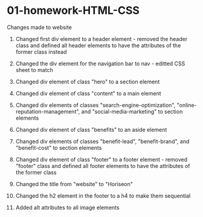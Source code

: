 # 01-homework-HTML-CSS
Changes made to website

1. Changed first div element to a header element - removed the header class and defined all header elements to have the attributes of the former class instead

2. Changed the div element for the navigation bar to nav - editted CSS sheet to match

3. Changed div element of class "hero" to a section element

4. Changed div element of class "content" to a main element

5. Changed div elements of classes "search-engine-optimization", "online-reputation-management", and "social-media-marketing" to section elements

6. Changed div element of class "benefits" to an aside element

7. Changed div elements of classes "benefit-lead", "benefit-brand", and "benefit-cost" to section elements

8. Changed div element of class "footer" to a footer element - removed "footer" class and defined all footer elements to have the attributes of the former class

9. Changed the title from "website" to "Horiseon"

10. Changed the h2 element in the footer to a h4 to make them sequential

11. Added alt attributes to all image elements